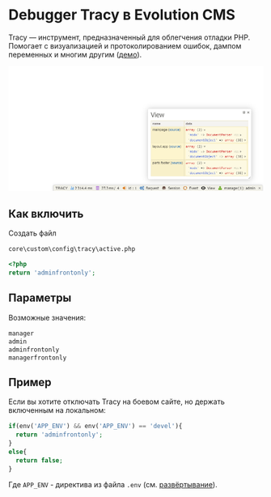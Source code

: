 # Debugger Tracy в Evolution CMS #

Tracy — инструмент, предназначенный для облегчения отладки PHP. Помогает с визуализацией и протоколированием ошибок, дампом переменных и многим другим ([демо](https://nette.github.io/tracy/tracy-debug-bar.html)).

![ТВ-параметры](/assets/images/s14.png)

## Как включить ##

Создать файл
```
core\custom\config\tracy\active.php
```

```php
<?php 
return 'adminfrontonly';
```
## Параметры ##
Возможные значения:
```
manager
admin
adminfrontonly
managerfrontonly
```
## Пример ##

Если вы хотите отключать Tracy на боевом сайте, но держать включенным на локальном:

```php
if(env('APP_ENV') && env('APP_ENV') == 'devel'){
  return 'adminfrontonly';
}
else{
  return false;
}
```
Где `APP_ENV` - директива из файла `.env` (см. [развёртывание](/v3/01_%D0%9D%D0%B0%D1%87%D0%B0%D0%BB%D0%BE%20%D1%80%D0%B0%D0%B1%D0%BE%D1%82%D1%8B/004_%D0%A0%D0%B0%D0%B7%D0%B2%D0%B5%D1%80%D1%82%D1%8B%D0%B2%D0%B0%D0%BD%D0%B8%D0%B5.md)).
